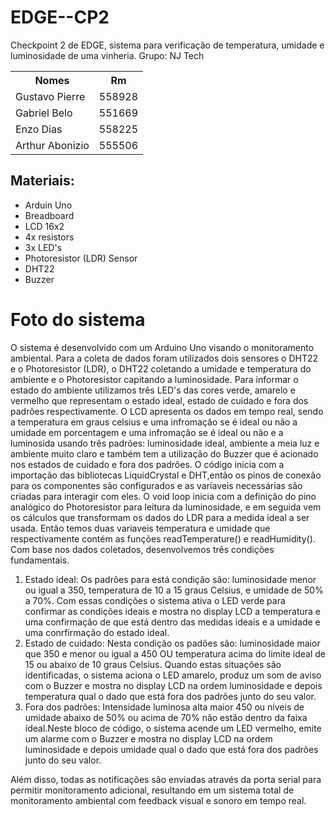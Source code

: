 # EDGE--CP2
Checkpoint 2 de EDGE, sistema para verificação de temperatura, umidade e luminosidade de uma vinheria. 
Grupo: NJ Tech
<table>
  <tr>
    <th>Nomes</th>
    <th>Rm</th>
  </tr>
  <tr>
    <td>Gustavo Pierre</td>
    <td>558928</td>
  </tr>
  <tr>
    <td>Gabriel Belo</td>
    <td>551669</td>
  </tr>
  <tr>
    <td>Enzo Dias</td>
    <td>558225</td>
  </tr>
  <tr>
    <td>Arthur Abonizio</td>
    <td>555506</td>
  </tr>
</table>


<h2>Materiais:</h2>
<ul>
  <li>Arduin Uno</li>
  <li>Breadboard</li>
  <li>LCD 16x2</li>
  <li>4x resistors</li>
  <li>3x LED's</li>
  <li>Photoresistor (LDR) Sensor</li>
  <li>DHT22</li>
  <li>Buzzer</li>
</ul>



<h1>Foto do sistema</h1>
<img="https://github.com/gabriel-belo/EDGE--CP2/assets/126474319/76188a39-0186-4587-8c9b-e5d431bc4198" width="600px">


O sistema é desenvolvido com um Arduino Uno visando o monitoramento ambiental. Para a coleta de dados foram utilizados dois sensores o DHT22 e o Photoresistor (LDR), o DHT22 coletando a umidade e temperatura do ambiente e o Photoresistor capitando a luminosidade. Para informar o estado do ambiente utilizamos três LED's das cores verde, amarelo e vermelho que representam o estado ideal, estado de cuidado e fora dos padrões respectivamente. O LCD apresenta os dados em tempo real, sendo a temperatura em graus celsius e uma infromação se é ideal ou não a umidade em porcentagem e uma infromação se é ideal ou não e a luminosida usando três padrões: luminosidade ideal, ambiente a meia luz e ambiente muito claro e também tem a utilização do Buzzer que é acionado nos estados de cuidado e fora dos padrões.
O código inicia com a importação das bibliotecas LiquidCrystal e DHT,então os pinos de conexão para os componentes são configurados e as variaveis necessárias são criadas para interagir com eles.
O void loop inicia com a definição do pino analógico do Photoresistor para leitura da luminosidade, e em seguida vem os cálculos que transformam os dados do LDR para a medida ideal a ser usada. Então temos duas variaveis temperatura e umidade que respectivamente contém as funções readTemperature() e readHumidity(). Com base nos dados coletados, desenvolvemos três condições fundamentais.

<ol>
  <li>Estado ideal: Os padrões para está condição são: luminosidade menor ou igual a 350, temperatura de 10 a 15 graus Celsius, e umidade de 50% a 70%. Com essas condições o sistema ativa o LED verde para confirmar as condições ideais e mostra no display LCD a temperatura e uma confirmação de que está dentro das medidas ideais e a umidade e uma conrfirmação do estado ideal.</li>
  <li>Estado de cuidado: Nesta condição os padôes são: luminosidade maior que 350 e menor ou igual a 450 OU temperatura acima do limite ideal de 15 ou abaixo de 10 graus Celsius. Quando estas situações são identificadas, o sistema aciona o LED amarelo, produz um som de aviso com o Buzzer e mostra no display LCD na ordem luminosidade e depois temperatura qual o dado que está fora dos padrões junto do seu valor.</li>
  <li>Fora dos padrões: Intensidade luminosa alta maior 450 ou níveis de umidade abaixo de 50% ou acima de 70% não estão dentro da faixa ideal.Neste bloco de código, o sistema acende um LED vermelho, emite um alarme com o Buzzer e mostra no display LCD na ordem luminosidade e depois umidade qual o dado que está fora dos padrões junto do seu valor.</li>
</ol>
 
Além disso, todas as notificações são enviadas através da porta serial para permitir monitoramento adicional, resultando em um sistema total de monitoramento ambiental com feedback visual e sonoro em tempo real.


